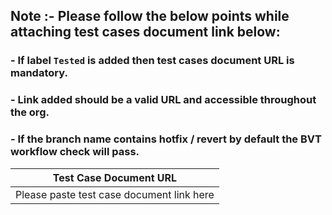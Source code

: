 ## Note :- Please follow the below points while attaching test cases document link below:
   ### - If label `Tested` is added then test cases document URL is mandatory.
   ### - Link added should be a valid URL and accessible throughout the org.
   ### - If the branch name contains hotfix / revert by default the BVT workflow check will pass.
   
   
   
   
   
   
   
   

| Test Case Document URL                    |
|-------------------------------------------|
| Please paste test case document link here |
